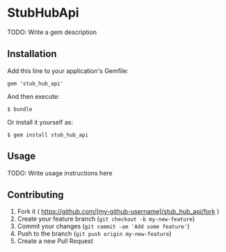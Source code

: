 # StubHubApi

TODO: Write a gem description

## Installation

Add this line to your application's Gemfile:

    gem 'stub_hub_api'

And then execute:

    $ bundle

Or install it yourself as:

    $ gem install stub_hub_api

## Usage

TODO: Write usage instructions here

## Contributing

1. Fork it ( https://github.com/[my-github-username]/stub_hub_api/fork )
2. Create your feature branch (`git checkout -b my-new-feature`)
3. Commit your changes (`git commit -am 'Add some feature'`)
4. Push to the branch (`git push origin my-new-feature`)
5. Create a new Pull Request
